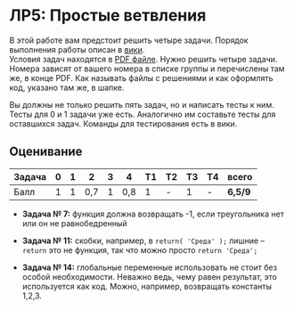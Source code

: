 # ЛР5: Простые ветвления

В этой работе вам предстоит решить четыре задачи. Порядок выполнения работы описан в [вики](https://github.com/progivt19/js05if/wiki).  
Условия задач находятся в [PDF файле](./js05if.pdf). 
Нужно решить четыре задачи. Номера зависят от 
вашего номера в списке группы и перечислены там же, 
в конце PDF. Как называть файлы с решениями и как 
оформлять код, указано там же, в шапке.

Вы должны не только решить пять задач, но и написать тесты к ним. Тесты для 0 и 1 задачи уже есть. Аналогично им составьте тесты для оставшихся задач. Команды для тестирования есть в вики.

## Оценивание
|Задача| 0 | 1 | 2 | 3 | 4 |T1 |T2 |T3 |T4 |  всего  |
|------|---|---|---|---|---|---|---|---|---|---------|
|Балл  | 1 | 1 |0,7| 1 |0,8| 1 | - | 1 | - |**6,5/9**|

* **Задача № 7:** функция должна возвращать -1, если треугольника нет или он не равнобедренный

* **Задача № 11:** скобки, например, в `return( 'Среда' );` лишние – `return` это не функция, так что можно просто `return 'Среда';`

* **Задача № 14:** глобальные переменные использовать не стоит без особой необходимости. Неважно ведь, чему равен результат, это используется как код. Можно, например, возвращать константы 1,2,3.